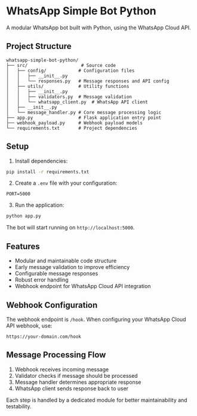 # WhatsApp Simple Bot Python

A modular WhatsApp bot built with Python, using the WhatsApp Cloud API.

## Project Structure

```
whatsapp-simple-bot-python/
├── src/                    # Source code
│   ├── config/            # Configuration files
│   │   ├── __init__.py
│   │   └── responses.py   # Message responses and API config
│   ├── utils/             # Utility functions
│   │   ├── __init__.py
│   │   ├── validators.py  # Message validation
│   │   └── whatsapp_client.py  # WhatsApp API client
│   ├── __init__.py
│   └── message_handler.py # Core message processing logic
├── app.py                 # Flask application entry point
├── webhook_payload.py     # Webhook payload models
└── requirements.txt       # Project dependencies
```

## Setup

1. Install dependencies:
```bash
pip install -r requirements.txt
```

2. Create a `.env` file with your configuration:
```env
PORT=5000
```

3. Run the application:
```bash
python app.py
```

The bot will start running on `http://localhost:5000`.

## Features

- Modular and maintainable code structure
- Early message validation to improve efficiency
- Configurable message responses
- Robust error handling
- Webhook endpoint for WhatsApp Cloud API integration

## Webhook Configuration

The webhook endpoint is `/hook`. When configuring your WhatsApp Cloud API webhook, use:
```
https://your-domain.com/hook
```

## Message Processing Flow

1. Webhook receives incoming message
2. Validator checks if message should be processed
3. Message handler determines appropriate response
4. WhatsApp client sends response back to user

Each step is handled by a dedicated module for better maintainability and testability.

